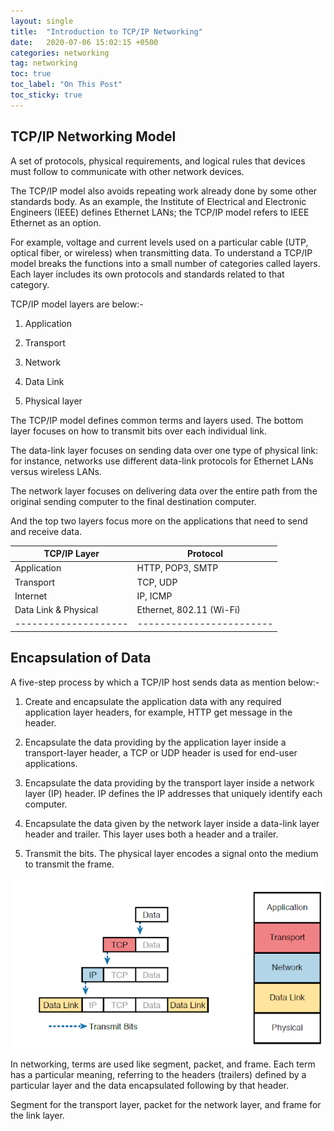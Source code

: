 ```yaml
---
layout: single
title:  "Introduction to TCP/IP Networking"
date:   2020-07-06 15:02:15 +0500
categories: networking
tag: networking
toc: true
toc_label: "On This Post"
toc_sticky: true
---
```


## TCP/IP Networking Model
A set of protocols, physical requirements, and logical rules that devices must follow to communicate with other network devices.

The TCP/IP model also avoids repeating work already done by some other standards body. As an example, the Institute of Electrical and Electronic Engineers (IEEE) defines Ethernet LANs; the TCP/IP model refers to IEEE Ethernet as an option.

For example, voltage and current levels used on a particular cable (UTP, optical fiber, or wireless) when transmitting data. To understand a TCP/IP model breaks the functions into a small number of categories called layers. Each layer includes its own protocols and standards related to that category.

TCP/IP model layers are below:-

1. Application

2. Transport

3. Network

4. Data Link

5. Physical layer

The TCP/IP model defines common terms and layers used. The bottom layer focuses on how to transmit bits over each individual link.

The data-link layer focuses on sending data over one type of physical link: for instance, networks use different data-link protocols for Ethernet LANs versus wireless LANs.

The network layer focuses on delivering data over the entire path from the original sending computer to the final destination computer.

And the top two layers focus more on the applications that need to send and receive data.

| TCP/IP Layer         | Protocol                 |
| -----------          | -----------              |
| Application          | HTTP, POP3, SMTP         |
| Transport            | TCP, UDP                 |
| Internet             | IP, ICMP                 |
| Data Link & Physical | Ethernet, 802.11 (Wi-Fi) |
| -------------------- | ------------------------ |

## Encapsulation of Data

A five-step process by which a TCP/IP host sends data as mention below:-

1. Create and encapsulate the application data with any required application layer headers, for example, HTTP get message in the header.

2. Encapsulate the data providing by the application layer inside a transport-layer header, a TCP or UDP header is used for end-user applications.

3. Encapsulate the data providing by the transport layer inside a network layer (IP) header. IP defines the IP addresses that uniquely identify each computer.

4. Encapsulate the data given by the network layer inside a data-link layer header and trailer. This layer uses both a header and a trailer.

5. Transmit the bits. The physical layer encodes a signal onto the medium to transmit the frame.

![pic](/assets/images/Data_encap.PNG)

In networking, terms are used like segment, packet, and frame. Each term has a particular meaning, referring to the headers (trailers) defined by a particular layer and the data encapsulated following by that header.

Segment for the transport layer, packet for the network layer, and frame for the link layer.
